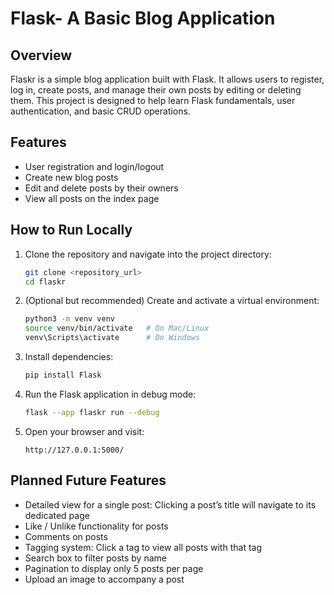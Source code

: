 # Flask- A Basic Blog Application

## Overview

Flaskr is a simple blog application built with Flask. It allows users to register, log in, create posts, and manage their own posts by editing or deleting them. This project is designed to help learn Flask fundamentals, user authentication, and basic CRUD operations.

## Features

- User registration and login/logout  
- Create new blog posts  
- Edit and delete posts by their owners  
- View all posts on the index page  

## How to Run Locally

1. Clone the repository and navigate into the project directory:

    ```bash
    git clone <repository_url>
    cd flaskr
    ```

2. (Optional but recommended) Create and activate a virtual environment:

    ```bash
    python3 -m venv venv
    source venv/bin/activate   # On Mac/Linux
    venv\Scripts\activate      # On Windows
    ```

3. Install dependencies:

    ```bash
    pip install Flask
    ```

4. Run the Flask application in debug mode:

    ```bash
    flask --app flaskr run --debug
    ```

5. Open your browser and visit:

    ```
    http://127.0.0.1:5000/
    ```

## Planned Future Features

- Detailed view for a single post: Clicking a post’s title will navigate to its dedicated page  
- Like / Unlike functionality for posts  
- Comments on posts  
- Tagging system: Click a tag to view all posts with that tag  
- Search box to filter posts by name  
- Pagination to display only 5 posts per page  
- Upload an image to accompany a post  
